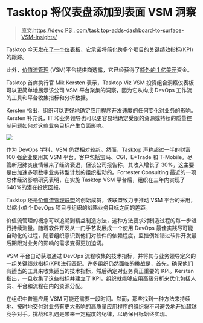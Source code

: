 # Tasktop 将仪表盘添加到表面 VSM 洞察

> 原文:[https://devo PS . com/task top-adds-dashboard-to-surface-VSM-insights/](https://devops.com/tasktop-adds-dashboard-to-surface-vsm-insights/)

Tasktop 今天[发布了一个仪表板](https://www.tasktop.com/press-releases/tasktop-viz-vsm-portfolio-insights/)，它承诺将简化跨多个项目的关键绩效指标(KPI)的跟踪。

此外，[价值流管理](https://www.tasktop.com/) (VSM)平台提供商透露，它已经获得了[额外的 1 亿美元](https://www.prnewswire.com/news-releases/tasktop-closes-100-million-in-new-funding-cements-position-as-the-universal-standard-for-value-stream-management-301264720.html)资金。

Tasktop 首席执行官 Mik Kersten 表示，Tasktop Viz VSM 投资组合洞察仪表板可以更简单地展示该公司 VSM 平台聚集的洞察，因为它从构成 DevOps 工作流的工具和平台收集指标和分析数据。

Kersten 指出，组织可以更好地确定应用程序开发速度的任何变化对业务的影响。Kersten 补充说，IT 和业务领导也可以更容易地确定受限的资源或持续的质量控制问题如何对这些业务目标产生负面影响。

![](../Images/a89092a8b0965101ba2b2edeacf9de7b.png)

作为 DevOps 学科，VSM 仍然相对较新。然而，Tasktop 声称超过一半的财富 100 强企业使用其 VSM 平台。客户包括宝马、CGI、E*Trade 和 T-Mobile。尽管新冠肺炎疫情带来了经济衰退，但该公司报告称，其收入增长了 30%，这主要是由加速多项数字业务转型计划的组织推动的。Forrester Consulting 最近的一项总体经济影响研究表明，在实施 Tasktop VSM 平台后，组织在三年内实现了 640%的潜在投资回报。

Tasktop 还是[价值流管理联盟](https://devops.com/value-stream-management-consortium-makes-debut/)的创始成员，该联盟致力于推动 VSM 平台的采用，以缩小单个 DevOps 项目与组织的战略业务目标之间的差距。

价值流管理的概念可以追溯到精益制造方法，这种方法要求对制造过程的每一步进行持续测量。随着软件开发从一门手艺发展成一个使用 DevOps 最佳实践尽可能自动化的过程，随着组织意识到他们对软件的依赖程度，监控例如错过软件开发最后期限对业务的影响的需求变得更加迫切。

VSM 平台自动获取通过 DevOps 流程收集的技术指标，并将其与业务领导定义的一组关键绩效指标(KPI)进行匹配。许多组织仍然面临的挑战是，首先，确保他们有适当的工具来收集适当的技术指标，然后确定对业务真正重要的 KPI。Kersten 指出，一旦收集了这些指标并建立了 KPI，组织就能够应用高级分析来优化包括人员、平台和流程在内的资源分配。

在组织中普遍应用 VSM 可能还需要一段时间。然而，那些找到一种方法来持续地、按时地交付对业务有更大影响的高质量应用程序的组织将不可避免地开始超越竞争对手。挑战和机遇是带来一定程度的纪律，以确保目标始终实现。